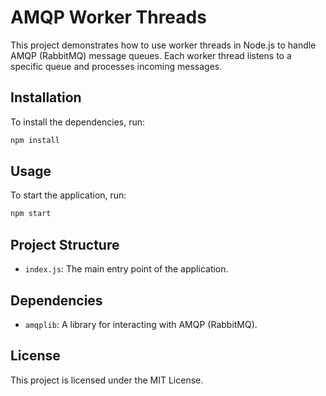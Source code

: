 # AMQP Worker Threads

This project demonstrates how to use worker threads in Node.js to handle AMQP (RabbitMQ) message queues. Each worker thread listens to a specific queue and processes incoming messages.

## Installation

To install the dependencies, run:

```sh
npm install
```

## Usage

To start the application, run:

```sh
npm start
```

## Project Structure

- `index.js`: The main entry point of the application.

## Dependencies

- `amqplib`: A library for interacting with AMQP (RabbitMQ).

## License

This project is licensed under the MIT License.
